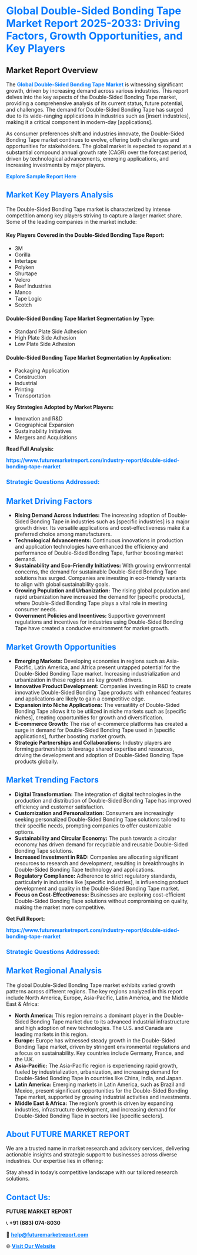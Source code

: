 <h1 style="color: #007BFF;">Global Double-Sided Bonding Tape Market Report 2025-2033: Driving Factors, Growth Opportunities, and Key Players</h1>

<section id="overview">
<h2>Market Report Overview</h2>
<p>The <a href="https://www.futuremarketreport.com/industry-report/double-sided-bonding-tape-market" style="color: #007BFF; text-decoration: none;"><strong>Global Double-Sided Bonding Tape Market</strong></a> is witnessing significant growth, driven by increasing demand across various industries. This report delves into the key aspects of the Double-Sided Bonding Tape market, providing a comprehensive analysis of its current status, future potential, and challenges. The demand for Double-Sided Bonding Tape has surged due to its wide-ranging applications in industries such as [insert industries], making it a critical component in modern-day [applications].</p>
<p>As consumer preferences shift and industries innovate, the Double-Sided Bonding Tape market continues to evolve, offering both challenges and opportunities for stakeholders. The global market is expected to expand at a substantial compound annual growth rate (CAGR) over the forecast period, driven by technological advancements, emerging applications, and increasing investments by major players.</p>
</section>

<section id="overview">
<p><a href="https://www.futuremarketreport.com/request-sample/reportId=59673" style="color: #007BFF; text-decoration: none;"><strong>Explore Sample Report Here</strong></a></p>
</section>

<section id="key-players">
<h2 style="color: #007BFF;">Market Key Players Analysis</h2>
<p>The Double-Sided Bonding Tape market is characterized by intense competition among key players striving to capture a larger market share. Some of the leading companies in the market include:</p>
<h4>Key Players Covered in the Double-Sided Bonding Tape Report:</h4>
<ul><li>3M</li><li>Gorilla</li><li>Intertape</li><li>Polyken</li><li>Shurtape</li><li>Velcro</li><li>Reef Industries</li><li>Manco</li><li>Tape Logic</li><li>Scotch</li></ul>
<h4>Double-Sided Bonding Tape Market Segmentation by Type:</h4>
<ul><li>Standard Plate Side Adhesion</li><li>High Plate Side Adhesion</li><li>Low Plate Side Adhesion</li></ul>

<h4>Double-Sided Bonding Tape Market Segmentation by Application:</h4>
<ul><li>Packaging Application</li><li>Construction</li><li>Industrial</li><li>Printing</li><li>Transportation</li></ul>
<p><strong>Key Strategies Adopted by Market Players:</strong></p>
<ul>
<li>Innovation and R&D</li>
<li>Geographical Expansion</li>
<li>Sustainability Initiatives</li>
<li>Mergers and Acquisitions</li>
</ul>
</section>

<section>
<p><strong>Read Full Analysis: </strong></p><a href="https://www.futuremarketreport.com/industry-report/double-sided-bonding-tape-market" style="color: #007BFF; text-decoration: none;"><strong>https://www.futuremarketreport.com/industry-report/double-sided-bonding-tape-market</strong></a>
<h3 style="color: #007BFF;">Strategic Questions Addressed:</h3>
</section>

<section id="driving-factors">
<h2 style="color: #007BFF;">Market Driving Factors</h2>
<ul>
<li><strong>Rising Demand Across Industries:</strong> The increasing adoption of Double-Sided Bonding Tape in industries such as [specific industries] is a major growth driver. Its versatile applications and cost-effectiveness make it a preferred choice among manufacturers.</li>
<li><strong>Technological Advancements:</strong> Continuous innovations in production and application technologies have enhanced the efficiency and performance of Double-Sided Bonding Tape, further boosting market demand.</li>
<li><strong>Sustainability and Eco-Friendly Initiatives:</strong> With growing environmental concerns, the demand for sustainable Double-Sided Bonding Tape solutions has surged. Companies are investing in eco-friendly variants to align with global sustainability goals.</li>
<li><strong>Growing Population and Urbanization:</strong> The rising global population and rapid urbanization have increased the demand for [specific products], where Double-Sided Bonding Tape plays a vital role in meeting consumer needs.</li>
<li><strong>Government Policies and Incentives:</strong> Supportive government regulations and incentives for industries using Double-Sided Bonding Tape have created a conducive environment for market growth.</li>
</ul>
</section>

<section id="growth-opportunities">
<h2 style="color: #007BFF;">Market Growth Opportunities</h2>
<ul>
<li><strong>Emerging Markets:</strong> Developing economies in regions such as Asia-Pacific, Latin America, and Africa present untapped potential for the Double-Sided Bonding Tape market. Increasing industrialization and urbanization in these regions are key growth drivers.</li>
<li><strong>Innovative Product Development:</strong> Companies investing in R&D to create innovative Double-Sided Bonding Tape products with enhanced features and applications are likely to gain a competitive edge.</li>
<li><strong>Expansion into Niche Applications:</strong> The versatility of Double-Sided Bonding Tape allows it to be utilized in niche markets such as [specific niches], creating opportunities for growth and diversification.</li>
<li><strong>E-commerce Growth:</strong> The rise of e-commerce platforms has created a surge in demand for Double-Sided Bonding Tape used in [specific applications], further boosting market growth.</li>
<li><strong>Strategic Partnerships and Collaborations:</strong> Industry players are forming partnerships to leverage shared expertise and resources, driving the development and adoption of Double-Sided Bonding Tape products globally.</li>
</ul>
</section>

<section id="trending-factors">
<h2 style="color: #007BFF;">Market Trending Factors</h2>
<ul>
<li><strong>Digital Transformation:</strong> The integration of digital technologies in the production and distribution of Double-Sided Bonding Tape has improved efficiency and customer satisfaction.</li>
<li><strong>Customization and Personalization:</strong> Consumers are increasingly seeking personalized Double-Sided Bonding Tape solutions tailored to their specific needs, prompting companies to offer customizable options.</li>
<li><strong>Sustainability and Circular Economy:</strong> The push towards a circular economy has driven demand for recyclable and reusable Double-Sided Bonding Tape solutions.</li>
<li><strong>Increased Investment in R&D:</strong> Companies are allocating significant resources to research and development, resulting in breakthroughs in Double-Sided Bonding Tape technology and applications.</li>
<li><strong>Regulatory Compliance:</strong> Adherence to strict regulatory standards, particularly in industries like [specific industries], is influencing product development and quality in the Double-Sided Bonding Tape market.</li>
<li><strong>Focus on Cost-Effectiveness:</strong> Businesses are exploring cost-efficient Double-Sided Bonding Tape solutions without compromising on quality, making the market more competitive.</li>
</ul>
</section>

<section>
<p><strong>Get Full Report: </strong></p><a href="https://www.futuremarketreport.com/industry-report/double-sided-bonding-tape-market" style="color: #007BFF; text-decoration: none;"><strong>https://www.futuremarketreport.com/industry-report/double-sided-bonding-tape-market</strong></a>
<h3 style="color: #007BFF;">Strategic Questions Addressed:</h3>
</section>


<section id="regional-analysis">
<h2 style="color: #007BFF;">Market Regional Analysis</h2>
<p>The global Double-Sided Bonding Tape market exhibits varied growth patterns across different regions. The key regions analyzed in this report include North America, Europe, Asia-Pacific, Latin America, and the Middle East & Africa:</p>
<ul>
<li><strong>North America:</strong> This region remains a dominant player in the Double-Sided Bonding Tape market due to its advanced industrial infrastructure and high adoption of new technologies. The U.S. and Canada are leading markets in this region.</li>
<li><strong>Europe:</strong> Europe has witnessed steady growth in the Double-Sided Bonding Tape market, driven by stringent environmental regulations and a focus on sustainability. Key countries include Germany, France, and the U.K.</li>
<li><strong>Asia-Pacific:</strong> The Asia-Pacific region is experiencing rapid growth, fueled by industrialization, urbanization, and increasing demand for Double-Sided Bonding Tape in countries like China, India, and Japan.</li>
<li><strong>Latin America:</strong> Emerging markets in Latin America, such as Brazil and Mexico, present significant opportunities for the Double-Sided Bonding Tape market, supported by growing industrial activities and investments.</li>
<li><strong>Middle East & Africa:</strong> The region’s growth is driven by expanding industries, infrastructure development, and increasing demand for Double-Sided Bonding Tape in sectors like [specific sectors].</li>
</ul>
</section>

<footer>
<h2 style="color: #007BFF;">About FUTURE MARKET REPORT</h2>
<p>We are a trusted name in market research and advisory services, delivering actionable insights and strategic support to businesses across diverse industries. Our expertise lies in offering:</p>

<p>Stay ahead in today’s competitive landscape with our tailored research solutions.</p>

<h2 style="color: #007BFF;">Contact Us:</h2>
<p><strong>FUTURE MARKET REPORT</strong></p>
<p>📞 <strong>+91 (883) 074-8030</strong></p>
<p>📧 <strong><a href="mailto:help@futuremarketreport.com" style="color: #007BFF;">help@futuremarketreport.com</a></strong></p>
<p>🌐 <strong><a href="https://www.futuremarketreport.com/" style="color: #007BFF;">Visit Our Website</a></strong></p>
</footer>